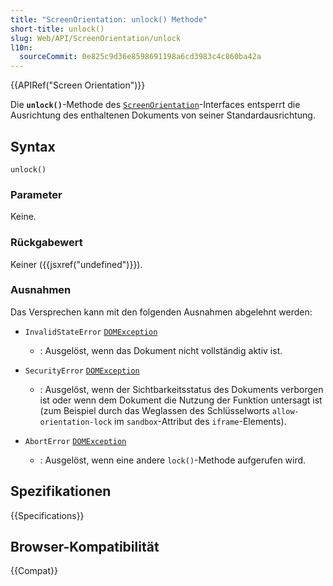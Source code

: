 ```yaml
---
title: "ScreenOrientation: unlock() Methode"
short-title: unlock()
slug: Web/API/ScreenOrientation/unlock
l10n:
  sourceCommit: 0e825c9d36e8598691198a6cd3983c4c860ba42a
---
```


{{APIRef("Screen Orientation")}}

Die **`unlock()`**-Methode des [`ScreenOrientation`](/de/docs/Web/API/ScreenOrientation)-Interfaces entsperrt die Ausrichtung des enthaltenen Dokuments von seiner Standardausrichtung.

## Syntax

```js-nolint
unlock()
```

### Parameter

Keine.

### Rückgabewert

Keiner ({{jsxref("undefined")}}).

### Ausnahmen

Das Versprechen kann mit den folgenden Ausnahmen abgelehnt werden:

- `InvalidStateError` [`DOMException`](/de/docs/Web/API/DOMException)

  - : Ausgelöst, wenn das Dokument nicht vollständig aktiv ist.

- `SecurityError` [`DOMException`](/de/docs/Web/API/DOMException)

  - : Ausgelöst, wenn der Sichtbarkeitsstatus des Dokuments verborgen ist oder wenn dem Dokument die Nutzung der Funktion untersagt ist (zum Beispiel durch das Weglassen des Schlüsselworts `allow-orientation-lock` im `sandbox`-Attribut des `iframe`-Elements).

- `AbortError` [`DOMException`](/de/docs/Web/API/DOMException)

  - : Ausgelöst, wenn eine andere `lock()`-Methode aufgerufen wird.

## Spezifikationen

{{Specifications}}

## Browser-Kompatibilität

{{Compat}}
